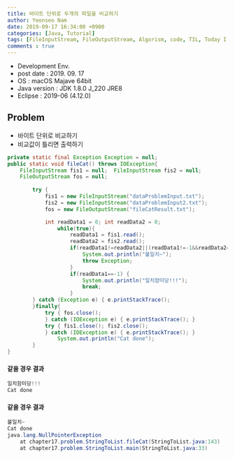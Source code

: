 ```yaml
---
title: 바이트 단위로 두개의 파일을 비교하기
author: Yeonseo Nam
date: 2019-09-17 16:34:00 +0900
categories: [Java, Tutorial]
tags: [FileInputStream, FileOutputStream, Algorism, code, TIL, Today I Leaned]
comments : true
---
```


* Development Env.
* post date : 2019. 09. 17
* OS : macOS Majave 64bit
* Java version : JDK 1.8.0 J_220 JRE8
* Eclipse : 2019-06 (4.12.0)

## Problem

* 바이트 단위로 비교하기
* 비교값이 틀리면 출력하기

```java
private static final Exception Exception = null;
public static void fileCat() throws IOException{
	FileInputStream fis1 = null;  FileInputStream fis2 = null;
	FileOutputStream fos = null;
        
        try {
            fis1 = new FileInputStream("dataProblemInput.txt");
            fis2 = new FileInputStream("dataProblemInput2.txt");
            fos = new FileOutputStream("fileCatResult.txt");

            int readData1 = 0; int readData2 = 0; 
				while(true){
            		readData1 = fis1.read();
            		readData2 = fis2.read();
            		if(readData1!=readData2||(readData1!=-1&&readData2==-1)) {
            			System.out.println("불일치~");
            			throw Exception;
            		}
            		if(readData1==-1) {
            			System.out.println("일치함미당!!!");
            			break;
					}
        } catch (Exception e) { e.printStackTrace();
        }finally{
            try { fos.close();
            } catch (IOException e) { e.printStackTrace(); }
            try { fis1.close(); fis2.close();
            } catch (IOException e) { e.printStackTrace(); }
            	System.out.println("Cat done");
        }
}
```

#### 같을 경우 결과

```java
일치함미당!!!
Cat done
```

#### 같을 경우 결과

```java
불일치~
Cat done
java.lang.NullPointerException
	at chapter17.problem.StringToList.fileCat(StringToList.java:143)
	at chapter17.problem.StringToList.main(StringToList.java:33)
```